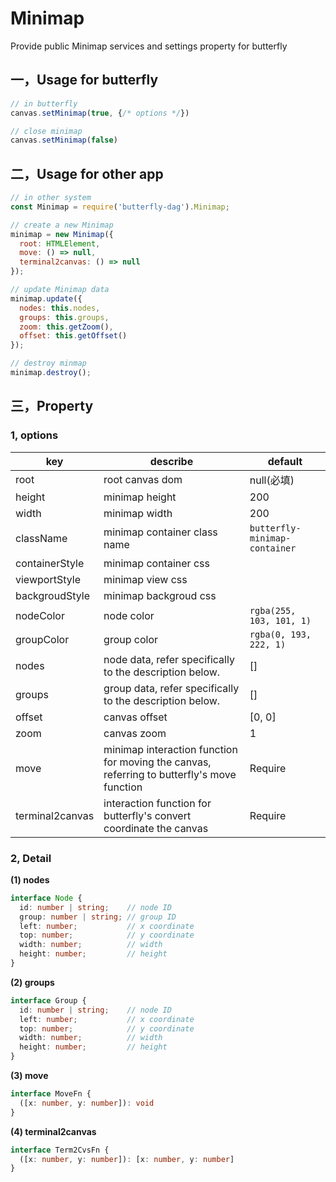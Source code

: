 # Minimap

Provide public Minimap services and settings property for butterfly

## 一，Usage for butterfly

```js
// in butterfly
canvas.setMinimap(true, {/* options */})

// close minimap
canvas.setMinimap(false)

```

## 二，Usage for other app

```js
// in other system
const Minimap = require('butterfly-dag').Minimap;

// create a new Minimap
minimap = new Minimap({
  root: HTMLElement,
  move: () => null,
  terminal2canvas: () => null
});

// update Minimap data
minimap.update({
  nodes: this.nodes,
  groups: this.groups,
  zoom: this.getZoom(),
  offset: this.getOffset()
});

// destroy minmap
minimap.destroy();

```

## 三，Property

### 1, options

| key | describe | default 
| ---- | ---- | ---- |
| root | root canvas dom | null(必填) | 
| height | minimap height | 200 |
| width  | minimap width | 200 |
| className | minimap container class name | `butterfly-minimap-container` |
| containerStyle | minimap container css | |
| viewportStyle | minimap view css | |
| backgroudStyle  | minimap backgroud css | |
| nodeColor | node color | `rgba(255, 103, 101, 1)` |
| groupColor | group color | `rgba(0, 193, 222, 1)` |
| nodes | node data, refer specifically to the description below. | [] |
| groups | group data, refer specifically to the description below.  | [] |
| offset | canvas offset | [0, 0] | 
| zoom | canvas zoom | 1 |
| move | minimap interaction function for moving the canvas, referring to butterfly's move function | Require |
| terminal2canvas | interaction function for butterfly's convert coordinate the canvas | Require |

### 2, Detail

**(1) nodes**
```ts
interface Node {
  id: number | string;    // node ID
  group: number | string; // group ID
  left: number;           // x coordinate
  top: number;            // y coordinate
  width: number;          // width
  height: number;         // height
}
```

**(2) groups**
```ts
interface Group {
  id: number | string;    // node ID
  left: number;           // x coordinate
  top: number;            // y coordinate
  width: number;          // width  
  height: number;         // height
}
```

**(3) move**
```ts
interface MoveFn {
  ([x: number, y: number]): void
}
```


**(4) terminal2canvas**
```ts
interface Term2CvsFn {
  ([x: number, y: number]): [x: number, y: number]
}
```